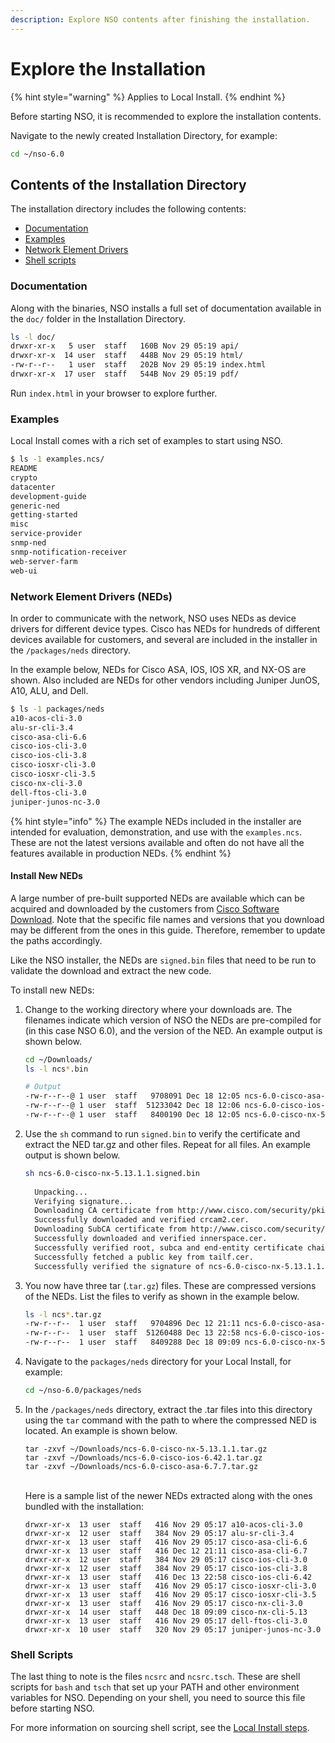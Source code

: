```yaml
---
description: Explore NSO contents after finishing the installation.
---
```


# Explore the Installation

{% hint style="warning" %}
Applies to Local Install.
{% endhint %}

Before starting NSO, it is recommended to explore the installation contents.

Navigate to the newly created Installation Directory, for example:

```bash
cd ~/nso-6.0
```

## Contents of the Installation Directory

The installation directory includes the following contents:

* [Documentation](explore-the-installation.md#d5e552)
* [Examples](explore-the-installation.md#d5e560)
* [Network Element Drivers](explore-the-installation.md#d5e564)
* [Shell scripts](explore-the-installation.md#d5e604)

### Documentation <a href="#d5e552" id="d5e552"></a>

Along with the binaries, NSO installs a full set of documentation available in the `doc/` folder in the Installation Directory.

```bash
ls -l doc/
drwxr-xr-x   5 user  staff   160B Nov 29 05:19 api/
drwxr-xr-x  14 user  staff   448B Nov 29 05:19 html/
-rw-r--r--   1 user  staff   202B Nov 29 05:19 index.html
drwxr-xr-x  17 user  staff   544B Nov 29 05:19 pdf/
```

Run `index.html` in your browser to explore further.

### Examples <a href="#d5e560" id="d5e560"></a>

Local Install comes with a rich set of examples to start using NSO.

```bash
$ ls -1 examples.ncs/
README
crypto
datacenter
development-guide
generic-ned
getting-started
misc
service-provider
snmp-ned
snmp-notification-receiver
web-server-farm
web-ui
```

### Network Element Drivers (NEDs) <a href="#d5e564" id="d5e564"></a>

In order to communicate with the network, NSO uses NEDs as device drivers for different device types. Cisco has NEDs for hundreds of different devices available for customers, and several are included in the installer in the `/packages/neds` directory.

In the example below, NEDs for Cisco ASA, IOS, IOS XR, and NX-OS are shown. Also included are NEDs for other vendors including Juniper JunOS, A10, ALU, and Dell.

```bash
$ ls -1 packages/neds
a10-acos-cli-3.0
alu-sr-cli-3.4
cisco-asa-cli-6.6
cisco-ios-cli-3.0
cisco-ios-cli-3.8
cisco-iosxr-cli-3.0
cisco-iosxr-cli-3.5
cisco-nx-cli-3.0
dell-ftos-cli-3.0
juniper-junos-nc-3.0
```

{% hint style="info" %}
The example NEDs included in the installer are intended for evaluation, demonstration, and use with the `examples.ncs`. These are not the latest versions available and often do not have all the features available in production NEDs.
{% endhint %}

#### **Install New NEDs**

A large number of pre-built supported NEDs are available which can be acquired and downloaded by the customers from [Cisco Software Download](https://software.cisco.com/). Note that the specific file names and versions that you download may be different from the ones in this guide. Therefore, remember to update the paths accordingly.

Like the NSO installer, the NEDs are `signed.bin` files that need to be run to validate the download and extract the new code.

To install new NEDs:

1.  Change to the working directory where your downloads are. The filenames indicate which version of NSO the NEDs are pre-compiled for (in this case NSO 6.0), and the version of the NED. An example output is shown below.

    ```bash
    cd ~/Downloads/
    ls -l ncs*.bin

    # Output
    -rw-r--r--@ 1 user  staff   9708091 Dec 18 12:05 ncs-6.0-cisco-asa-6.7.7.signed.bin
    -rw-r--r--@ 1 user  staff  51233042 Dec 18 12:06 ncs-6.0-cisco-ios-6.42.1.signed.bin
    -rw-r--r--@ 1 user  staff   8400190 Dec 18 12:05 ncs-6.0-cisco-nx-5.13.1.1.signed.bin
    ```
2.  Use the `sh` command to run `signed.bin` to verify the certificate and extract the NED tar.gz and other files. Repeat for all files. An example output is shown below.

    ```bash
    sh ncs-6.0-cisco-nx-5.13.1.1.signed.bin 
     
      Unpacking...  
      Verifying signature...
      Downloading CA certificate from http://www.cisco.com/security/pki/certs/crcam2.cer ...
      Successfully downloaded and verified crcam2.cer.
      Downloading SubCA certificate from http://www.cisco.com/security/pki/certs/innerspace.cer ...
      Successfully downloaded and verified innerspace.cer.
      Successfully verified root, subca and end-entity certificate chain.
      Successfully fetched a public key from tailf.cer.
      Successfully verified the signature of ncs-6.0-cisco-nx-5.13.1.1.tar.gz using tailf.cer
    ```
3.  You now have three tar (.`tar.gz`) files. These are compressed versions of the NEDs. List the files to verify as shown in the example below.

    ```bash
    ls -l ncs*.tar.gz
    -rw-r--r--  1 user  staff   9704896 Dec 12 21:11 ncs-6.0-cisco-asa-6.7.7.tar.gz
    -rw-r--r--  1 user  staff  51260488 Dec 13 22:58 ncs-6.0-cisco-ios-6.42.1.tar.gz
    -rw-r--r--  1 user  staff   8409288 Dec 18 09:09 ncs-6.0-cisco-nx-5.13.1.1.tar.gz
    ```
4.  Navigate to the `packages/neds` directory for your Local Install, for example:

    ```bash
    cd ~/nso-6.0/packages/neds
    ```
5.  In the `/packages/neds` directory, extract the .tar files into this directory using the `tar` command with the path to where the compressed NED is located. An example is shown below.

    ```
    tar -zxvf ~/Downloads/ncs-6.0-cisco-nx-5.13.1.1.tar.gz
    tar -zxvf ~/Downloads/ncs-6.0-cisco-ios-6.42.1.tar.gz
    tar -zxvf ~/Downloads/ncs-6.0-cisco-asa-6.7.7.tar.gz
    ```

    \
    Here is a sample list of the newer NEDs extracted along with the ones bundled with the installation:

    ```
    drwxr-xr-x  13 user  staff   416 Nov 29 05:17 a10-acos-cli-3.0
    drwxr-xr-x  12 user  staff   384 Nov 29 05:17 alu-sr-cli-3.4
    drwxr-xr-x  13 user  staff   416 Nov 29 05:17 cisco-asa-cli-6.6
    drwxr-xr-x  13 user  staff   416 Dec 12 21:11 cisco-asa-cli-6.7
    drwxr-xr-x  12 user  staff   384 Nov 29 05:17 cisco-ios-cli-3.0
    drwxr-xr-x  12 user  staff   384 Nov 29 05:17 cisco-ios-cli-3.8
    drwxr-xr-x  13 user  staff   416 Dec 13 22:58 cisco-ios-cli-6.42
    drwxr-xr-x  13 user  staff   416 Nov 29 05:17 cisco-iosxr-cli-3.0
    drwxr-xr-x  13 user  staff   416 Nov 29 05:17 cisco-iosxr-cli-3.5
    drwxr-xr-x  13 user  staff   416 Nov 29 05:17 cisco-nx-cli-3.0
    drwxr-xr-x  14 user  staff   448 Dec 18 09:09 cisco-nx-cli-5.13
    drwxr-xr-x  13 user  staff   416 Nov 29 05:17 dell-ftos-cli-3.0
    drwxr-xr-x  10 user  staff   320 Nov 29 05:17 juniper-junos-nc-3.0
    ```

### Shell Scripts <a href="#d5e604" id="d5e604"></a>

The last thing to note is the files `ncsrc` and `ncsrc.tsch`. These are shell scripts for `bash` and `tsch` that set up your PATH and other environment variables for NSO. Depending on your shell, you need to source this file before starting NSO.

For more information on sourcing shell script, see the [Local Install steps](../local-install.md).
